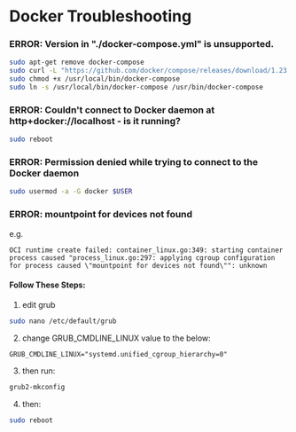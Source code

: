 # Docker Troubleshooting


### ERROR: Version in "./docker-compose.yml" is unsupported.
```sh
sudo apt-get remove docker-compose
sudo curl -L "https://github.com/docker/compose/releases/download/1.23.2/docker-compose-$(uname -s)-$(uname -m)" -o /usr/local/bin/docker-compose
sudo chmod +x /usr/local/bin/docker-compose
sudo ln -s /usr/local/bin/docker-compose /usr/bin/docker-compose
```


### ERROR: Couldn't connect to Docker daemon at http+docker://localhost - is it running?
```sh
sudo reboot
```


### ERROR: Permission denied while trying to connect to the Docker daemon
```sh
sudo usermod -a -G docker $USER
```


### ERROR: mountpoint for devices not found
e.g.
```
OCI runtime create failed: container_linux.go:349: starting container process caused "process_linux.go:297: applying cgroup configuration for process caused \"mountpoint for devices not found\"": unknown
```

#### Follow These Steps:
1. edit grub
  ```sh
  sudo nano /etc/default/grub
  ```
2. change GRUB_CMDLINE_LINUX value to the below:
  ```
  GRUB_CMDLINE_LINUX="systemd.unified_cgroup_hierarchy=0"
  ```
3. then run:
  ```sh
  grub2-mkconfig
  ```
4. then:
  ```sh
  sudo reboot
  ```
